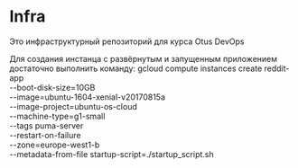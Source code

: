 # Infra
Это инфраструктурный репозиторий для курса Otus DevOps

Для создания инстанца с развёрнутым и запущенным приложением достаточно выполнить команду:
gcloud compute instances create reddit-app \
  --boot-disk-size=10GB \
  --image=ubuntu-1604-xenial-v20170815a \
  --image-project=ubuntu-os-cloud \
  --machine-type=g1-small \
  --tags puma-server \
  --restart-on-failure \
  --zone=europe-west1-b \
  --metadata-from-file startup-script=./startup_script.sh